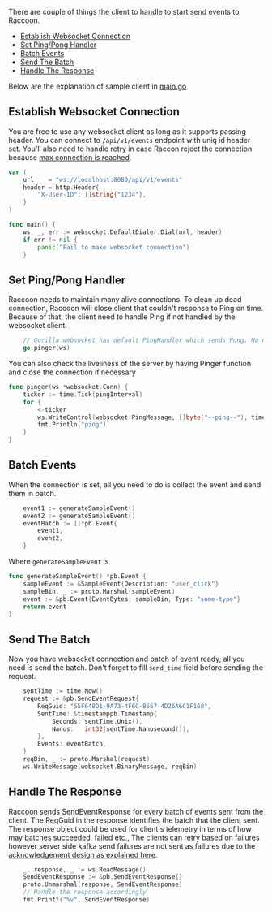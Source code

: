 There are couple of things the client to handle to start send events to Raccoon.

- [Establish Websocket Connection](#establish-websocket-connection)
- [Set Ping/Pong Handler](#set-pingpong-handler)
- [Batch Events](#batch-events)
- [Send The Batch](#send-the-batch)
- [Handle The Response](#handle-the-response)

Below are the explanation of sample client in [main.go](https://github.com/goto/raccoon/tree/main/docs/example/main.go)

## Establish Websocket Connection
You are free to use any websocket client as long as it supports passing header. You can connect to `/api/v1/events` endpoint with uniq id header set. You'll also need to handle retry in case Raccon reject the connection because [max connection is reached]().
```go
var (
	url    = "ws://localhost:8080/api/v1/events"
	header = http.Header{
		"X-User-ID": []string{"1234"},
	}
)

func main() {
	ws, _, err := websocket.DefaultDialer.Dial(url, header)
	if err != nil {
		panic("Fail to make websocket connection")
	}
```

## Set Ping/Pong Handler
Raccoon needs to maintain many alive connections. To clean up dead connection, Raccoon will close client that couldn't response to Ping on time. Because of that, the client need to handle Ping if not handled by the websocket client.
```go
	// Gorilla websocket has default PingHandler which sends Pong. No need to explicitly heandle it.
	go pinger(ws)
```
You can also check the liveliness of the server by having Pinger function and close the connection if necessary
```go
func pinger(ws *websocket.Conn) {
	ticker := time.Tick(pingInterval)
	for {
		<-ticker
		ws.WriteControl(websocket.PingMessage, []byte("--ping--"), time.Now().Add(pingInterval))
		fmt.Println("ping")
	}
}
```

## Batch Events
When the connection is set, all you need to do is collect the event and send them in batch.
```go
	event1 := generateSampleEvent()
	event2 := generateSampleEvent()
	eventBatch := []*pb.Event{
		event1,
		event2,
	}
```
Where `generateSampleEvent` is
```go
func generateSampleEvent() *pb.Event {
	sampleEvent := &SampleEvent{Description: "user_click"}
	sampleBin, _ := proto.Marshal(sampleEvent)
	event := &pb.Event{EventBytes: sampleBin, Type: "some-type"}
	return event
}
```

## Send The Batch
Now you have websocket connection and batch of event ready, all you need is send the batch. Don't forget to fill `send_time` field before sending the request.
```go
	sentTime := time.Now()
	request := &pb.SendEventRequest{
		ReqGuid: "55F648D1-9A73-4F6C-8657-4D26A6C1F168",
		SentTime: &timestamppb.Timestamp{
			Seconds: sentTime.Unix(),
			Nanos:   int32(sentTime.Nanosecond()),
		},
		Events: eventBatch,
	}
	reqBin, _ := proto.Marshal(request)
	ws.WriteMessage(websocket.BinaryMessage, reqBin)
```

## Handle The Response
Raccoon sends SendEventResponse for every batch of events sent from the client. The ReqGuid in the response identifies the batch that the client sent. The response object could be used for client's telemetry in terms of how may batches succeeded, failed etc., The clients can retry based on failures however server side kafka send failures are not sent as failures due to the [acknowledgement design as explained here](https://github.com/goto/raccoon/blob/main/docs/concepts/architecture.md#acknowledging-events).
```go
	_, response, _ := ws.ReadMessage()
	SendEventResponse := &pb.SendEventResponse{}
	proto.Unmarshal(response, SendEventResponse)
	// Handle the response accordingly
	fmt.Printf("%v", SendEventResponse)
```